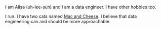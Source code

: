 I am Alisa (uh-lee-suh) and I am a data engineer. I have other hobbies too.

I run. I have two cats named [Mac and Cheese](https://www.instagram.com/mac.cheese.cat/). I believe that data engineering can and should be more approachable. 